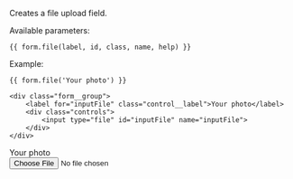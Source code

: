 Creates a file upload field.

Available parameters:

	{{ form.file(label, id, class, name, help) }}

Example:

	{{ form.file('Your photo') }}

	<div class="form__group">
	    <label for="inputFile" class="control__label">Your photo</label>
	    <div class="controls">
	        <input type="file" id="inputFile" name="inputFile">
	    </div>
	</div>	

<form class="form--horizontal">
<div class="form__group">
    <label for="inputFile" class="control__label">Your photo</label>
    <div class="controls">
        <input type="file" id="inputFile" name="inputFile">
    </div>
</div>
</form>